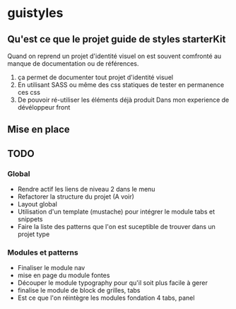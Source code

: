 guistyles
=========

## Qu'est ce que le projet guide de styles starterKit

Quand on reprend un projet d'identité visuel on est souvent comfronté au manque de documentation ou de références.  
1. ça permet de documenter tout projet d'identité visuel
2. En utilisant SASS ou même des css statiques de tester en permanence ces css
3. De pouvoir ré-utiliser les éléments déjà produit
Dans mon experience de dévéloppeur front 

## Mise en place

## TODO

### Global
- Rendre actif les liens de niveau 2 dans le menu
- Refactorer la structure du projet (A voir)
- Layout global
- Utilisation d'un template (mustache) pour intégrer le module tabs et snippets
- Faire la liste des patterns que l'on est suceptible de trouver dans un projet type

### Modules et patterns

- Finaliser le module nav
- mise en page du module fontes
- Découper le module typography pour qu'il soit plus facile à gerer
- finalise le module de block de grilles, tabs
- Est ce que l'on réintègre les modules fondation 4 tabs, panel
